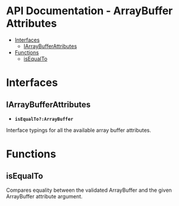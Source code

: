 <h1>API Documentation - ArrayBuffer Attributes</h1>

- [Interfaces](#interfaces)
  - [IArrayBufferAttributes](#iarraybufferattributes)
- [Functions](#functions)
  - [isEqualTo](#isequalto)


# Interfaces

## IArrayBufferAttributes

* __```isEqualTo?:ArrayBuffer```__

Interface typings for all the available array buffer attributes.

# Functions

## isEqualTo

Compares equality between the validated ArrayBuffer and the given ArrayBuffer attribute argument.